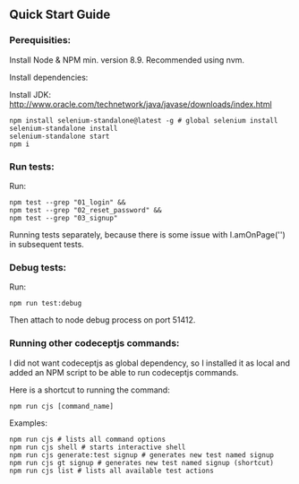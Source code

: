 ## Quick Start Guide

### Perequisities:

Install Node & NPM min. version 8.9. Recommended using nvm.

Install dependencies:

Install JDK: http://www.oracle.com/technetwork/java/javase/downloads/index.html

```
npm install selenium-standalone@latest -g # global selenium install
selenium-standalone install
selenium-standalone start
npm i
```

### Run tests:

Run:

```
npm test --grep "01_login" &&
npm test --grep "02_reset_password" &&
npm test --grep "03_signup"
```

Running tests separately, because there is some issue with I.amOnPage('') in subsequent tests.

### Debug tests:

Run:

```
npm run test:debug
```

Then attach to node debug process on port 51412.

### Running other codeceptjs commands:

I did not want codeceptjs as global dependency, so I installed it as local and added an NPM script to be able to run codeceptjs commands.

Here is a shortcut to running the command:

```
npm run cjs [command_name]
```

Examples:

```
npm run cjs # lists all command options
npm run cjs shell # starts interactive shell
npm run cjs generate:test signup # generates new test named signup
npm run cjs gt signup # generates new test named signup (shortcut)
npm run cjs list # lists all available test actions
```